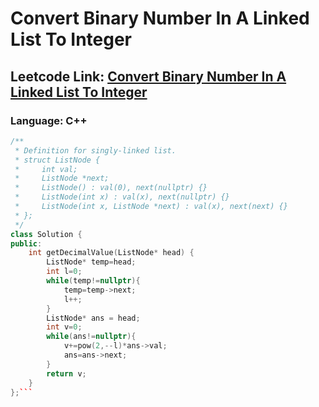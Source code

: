 # Convert Binary Number In A Linked List To Integer

## Leetcode Link: [Convert Binary Number In A Linked List To Integer](https://leetcode.com/problems/convert-binary-number-in-a-linked-list-to-integer/)
### Language: C++

```cpp
/**
 * Definition for singly-linked list.
 * struct ListNode {
 *     int val;
 *     ListNode *next;
 *     ListNode() : val(0), next(nullptr) {}
 *     ListNode(int x) : val(x), next(nullptr) {}
 *     ListNode(int x, ListNode *next) : val(x), next(next) {}
 * };
 */
class Solution {
public:
    int getDecimalValue(ListNode* head) {
        ListNode* temp=head;
        int l=0;
        while(temp!=nullptr){
            temp=temp->next;
            l++;
        }
        ListNode* ans = head;
        int v=0;
        while(ans!=nullptr){
            v+=pow(2,--l)*ans->val;
            ans=ans->next;
        }
        return v;
    }
};```



